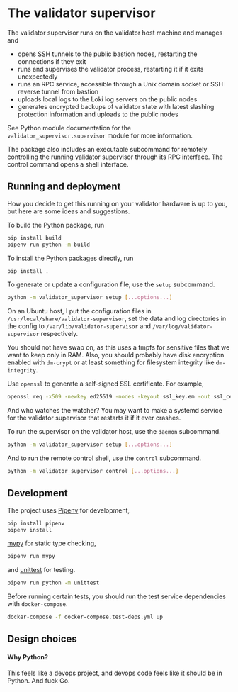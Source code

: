 # The validator supervisor

The validator supervisor runs on the validator host machine and manages and

- opens SSH tunnels to the public bastion nodes, restarting the connections if they exit
- runs and supervises the validator process, restarting it if it exits unexpectedly
- runs an RPC service, accessible through a Unix domain socket or SSH reverse tunnel from bastion
- uploads local logs to the Loki log servers on the public nodes
- generates encrypted backups of validator state with latest slashing protection information and uploads to the public nodes

See Python module documentation for the `validator_supervisor.supervisor` module for more information.

The package also includes an executable subcommand for remotely controlling the running validator
supervisor through its RPC interface. The control command opens a shell interface.

## Running and deployment

How you decide to get this running on your validator hardware is up to you, but here are some ideas and suggestions.

To build the Python package, run

```bash
pip install build
pipenv run python -m build
```

To install the Python packages directly, run

```bash
pip install .
```

To generate or update a configuration file, use the `setup` subcommand.

```bash
python -m validator_supervisor setup [...options...]
```

On an Ubuntu host, I put the configuration files in `/usr/local/share/validator-supervisor`, set the data and log directories in the config to `/var/lib/validator-supervisor` and `/var/log/validator-supervisor` respectively.

You should not have swap on, as this uses a tmpfs for sensitive files that we want to keep only in RAM. Also, you should probably have disk encryption enabled with `dm-crypt` or at least something for filesystem integrity like `dm-integrity`.

Use `openssl` to generate a self-signed SSL certificate. For example,

```bash
openssl req -x509 -newkey ed25519 -nodes -keyout ssl_key.em -out ssl_cert.pem
```

And who watches the watcher? You may want to make a systemd service for the validator supervisor that restarts it if it ever crashes.

To run the supervisor on the validator host, use the `daemon` subcommand.

```bash
python -m validator_supervisor setup [...options...]
```

And to run the remote control shell, use the `control` subcommand.

```bash
python -m validator_supervisor control [...options...]
```

## Development

The project uses [Pipenv](https://pipenv.pypa.io/en/latest/) for development,

```bash
pip install pipenv
pipenv install
```

[mypy](http://mypy-lang.org/) for static type checking,

```bash
pipenv run mypy
```

and [unittest](https://docs.python.org/3/library/unittest.html) for testing.

```bash
pipenv run python -m unittest
```

Before running certain tests, you should run the test service dependencies with `docker-compose`.

```bash
docker-compose -f docker-compose.test-deps.yml up
```

## Design choices

#### Why Python?

This feels like a devops project, and devops code feels like it should be in Python. And fuck Go.

